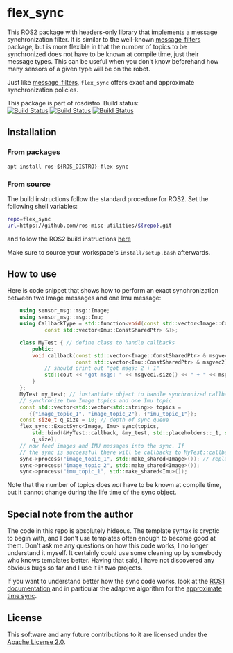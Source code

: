 # flex_sync

This ROS2 package with headers-only library that implements a message synchronization filter.
It is similar to the well-known [message_filters](https://github.com/ros2/message_filters) package,
but is more flexible in that the number of topics to be synchronized does not have to be known
at compile time, just their message types. This can be useful when you don't know
beforehand how many sensors of a given type will be on the robot.

Just like [message_filters](https://github.com/ros2/message_filters), ``flex_sync`` offers
exact and approximate synchronization policies.

This package is part of rosdistro. Build status:\
[![Build Status](https://build.ros2.org/buildStatus/icon?job=Hdev__flex_sync__ubuntu_jammy_amd64&subject=Humble)](https://build.ros2.org/job/Hdev__flex_sync__ubuntu_jammy_amd64/)
[![Build Status](https://build.ros2.org/buildStatus/icon?job=Jdev__flex_sync__ubuntu_noble_amd64&subject=Jazzy)](https://build.ros2.org/job/Jdev__flex_sync__ubuntu_noble_amd64/)
[![Build Status](https://build.ros2.org/buildStatus/icon?job=Rdev__flex_sync__ubuntu_noble_amd64&subject=Rolling)](https://build.ros2.org/job/Rdev__flex_sync__ubuntu_noble_amd64/)


## Installation

### From packages

```
apt install ros-${ROS_DISTRO}-flex-sync
```

### From source

The build instructions follow the standard procedure for ROS2. Set the following shell variables:

```bash
repo=flex_sync
url=https://github.com/ros-misc-utilities/${repo}.git
```
and follow the ROS2 build instructions [here](https://github.com/ros-misc-utilities/.github/blob/master/docs/build_ros_repository.md)

Make sure to source your workspace's ``install/setup.bash`` afterwards.

## How to use
Here is code snippet that shows how to perform an exact synchronization between two
Image messages and one Imu message:

```c++
    using sensor_msg::msg::Image;
    using sensor_msg::msg::Imu;
    using CallbackType = std::function<void(const std::vector<Image::ConstSharedPtr> &,
            const std::vector<Imu::ConstSharedPtr> &)>;

    class MyTest { // define class to handle callbacks
        public:
        void callback(const std::vector<Image::ConstSharedPtr> & msgvec1,
                      const std::vector<Imu::ConstSharedPtr> & msgvec2) {
            // should print out "got msgs: 2 + 1"
            std::cout << "got msgs: " << msgvec1.size() << " + " << msgvec2.size() << std::endl;
        }
    };
    MyTest my_test; // instantiate object to handle synchronized callbacks
    // synchronize two Image topics and one Imu topic
    const std::vector<std::vector<std::string>> topics =
       {{"image_topic_1", "image_topic_2"}, {"imu_topic_1"}};
    const size_t q_size = 10; // depth of sync queue
    flex_sync::ExactSync<Image, Imu> sync(topics,
        std::bind(&MyTest::callback, &my_test, std::placeholders::_1, std::placeholders::_2),
        q_size);
    // now feed images and IMU messages into the sync. If
    // the sync is successful there will be callbacks to MyTest::callback()
    sync->process("image_topic_1", std::make_shared<Image>()); // replace with valid message
    sync->process("image_topic_2", std::make_shared<Image>());
    sync->process("imu_topic_1", std::make_shared<Imu>());
```
Note that the number of topics does *not* have to be known at compile time, but it cannot
change during the life time of the sync object.

## Special note from the author

The code in this repo is absolutely hideous. The template syntax is cryptic to begin with, and I don't use
templates often enough to become good at them. Don't ask me any questions on how this code works, I no longer
understand it myself. It certainly could use some cleaning up by somebody who knows templates better.
Having that said, I have not discovered any obvious bugs so far and I use it in two projects.

If you want to understand better how the sync code works, look at the
[ROS1 documentation](https://wiki.ros.org/message_filters) and in particular the adaptive algorithm for
the [approximate time sync](https://wiki.ros.org/message_filters/ApproximateTime).


## License

This software and any future contributions to it are licensed under
the [Apache License 2.0](LICENSE).
